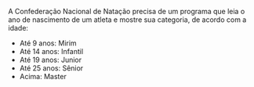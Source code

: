 A Confederação Nacional de Natação precisa de um programa
que leia o ano de nascimento de um atleta e mostre sua categoria, de acordo com a idade:
- Até 9 anos: Mirim
- Até 14 anos: Infantil
- Até 19 anos: Junior
- Até 25 anos: Sênior
- Acima: Master